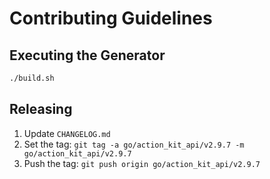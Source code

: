 # Contributing Guidelines

## Executing the Generator

```sh
./build.sh
```

## Releasing

 1. Update `CHANGELOG.md`
 2. Set the tag: `git tag -a go/action_kit_api/v2.9.7 -m go/action_kit_api/v2.9.7`
 3. Push the tag: `git push origin go/action_kit_api/v2.9.7`